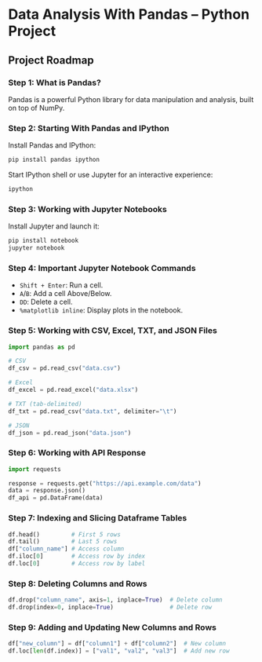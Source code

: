 # Data Analysis With Pandas – Python Project

## Project Roadmap

### Step 1: What is Pandas?

Pandas is a powerful Python library for data manipulation and analysis, built on top of NumPy.

### Step 2: Starting With Pandas and IPython

Install Pandas and IPython:

```bash
pip install pandas ipython
```

Start IPython shell or use Jupyter for an interactive experience:

```bash
ipython
```

### Step 3: Working with Jupyter Notebooks

Install Jupyter and launch it:

```bash
pip install notebook
jupyter notebook
```

### Step 4: Important Jupyter Notebook Commands

- `Shift + Enter`: Run a cell.
- `A`/`B`: Add a cell Above/Below.
- `DD`: Delete a cell.
- `%matplotlib inline`: Display plots in the notebook.

### Step 5: Working with CSV, Excel, TXT, and JSON Files

```python
import pandas as pd

# CSV
df_csv = pd.read_csv("data.csv")

# Excel
df_excel = pd.read_excel("data.xlsx")

# TXT (tab-delimited)
df_txt = pd.read_csv("data.txt", delimiter="\t")

# JSON
df_json = pd.read_json("data.json")
```

### Step 6: Working with API Response

```python
import requests

response = requests.get("https://api.example.com/data")
data = response.json()
df_api = pd.DataFrame(data)
```

### Step 7: Indexing and Slicing Dataframe Tables

```python
df.head()         # First 5 rows
df.tail()         # Last 5 rows
df["column_name"] # Access column
df.iloc[0]        # Access row by index
df.loc[0]         # Access row by label
```

### Step 8: Deleting Columns and Rows

```python
df.drop("column_name", axis=1, inplace=True)  # Delete column
df.drop(index=0, inplace=True)                # Delete row
```

### Step 9: Adding and Updating New Columns and Rows

```python
df["new_column"] = df["column1"] + df["column2"]  # New column
df.loc[len(df.index)] = ["val1", "val2", "val3"]  # Add new row

